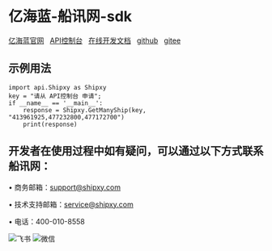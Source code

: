 # 亿海蓝-船讯网-sdk
[亿海蓝官网](https://www.shipxy.com/)&nbsp;&nbsp;
[API控制台](https://api.shipxy.com/v3/console/index)&nbsp;&nbsp;
[在线开发文档](https://hiiau7lsqq.feishu.cn/wiki/E0wAwrPpvieGhSk5wLCctNqonVb)&nbsp;&nbsp;
[github](https://github.com/shipxycom/shipxy-api-py)&nbsp;&nbsp;
[gitee](https://gitee.com/shipxycom/shipxy-api-py)&nbsp;&nbsp;

## 示例用法
```
import api.Shipxy as Shipxy
key = "请从 API控制台 申请";
if __name__ == '__main__':
    response = Shipxy.GetManyShip(key, "413961925,477232800,477172700")
    print(response)
```
## 开发者在使用过程中如有疑问，可以通过以下方式联系船讯网：

• 商务邮箱：support@shipxy.com

• 技术支持邮箱：service@shipxy.com

• 电话：400-010-8558 

![飞书](./images/飞书.jpg)
![微信](./images/微信.jpg)